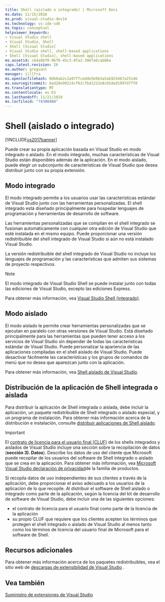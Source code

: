 ```yaml
---
title: Shell (aislado o integrado) | Microsoft Docs
ms.date: 11/15/2016
ms.prod: visual-studio-dev14
ms.technology: vs-ide-sdk
ms.topic: conceptual
helpviewer_keywords:
- Visual Studio shell
- Visual Studio, Shell
- Shell [Visual Studio]
- Visual Studio shell, shell-based applications
- Shell [Visual Studio], shell-based applications
ms.assetid: c64a9bf0-9bf8-45c3-8fa2-306fa6cab66a
caps.latest.revision: 26
ms.author: gregvanl
manager: jillfra
ms.openlocfilehash: 0db0ab2c2a97f7cedde5b9b3a5ab925467a25146
ms.sourcegitcommit: bad28e99214cf62cfbd1222e8cb5ded1997d7ff0
ms.translationtype: MT
ms.contentlocale: es-ES
ms.lasthandoff: 11/21/2019
ms.locfileid: "74300488"
---
```

# <a name="shell-isolated-or-integrated"></a>Shell (aislado o integrado)
[!INCLUDE[vs2017banner](../includes/vs2017banner.md)]

Puede crear su propia aplicación basada en Visual Studio en modo integrado o aislado. En el modo integrado, muchas características de Visual Studio están disponibles además de la aplicación. En el modo aislado, puede elegir un subconjunto de características de Visual Studio que desea distribuir junto con su propia extensión.  
  
## <a name="integrated-mode"></a>Modo integrado  
 El modo integrado permite a los usuarios usar las características estándar de Visual Studio junto con las herramientas personalizadas. El shell integrado está diseñado principalmente para hospedar lenguajes de programación y herramientas de desarrollo de software.  
  
 Las herramientas personalizadas que se compilan en el shell integrado se fusionan automáticamente con cualquier otra edición de Visual Studio que esté instalada en el mismo equipo. Puede proporcionar una versión redistribuible del shell integrado de Visual Studio si aún no está instalado Visual Studio.  
  
 La versión redistribuible del shell integrado de Visual Studio no incluye los lenguajes de programación y las características que admiten sus sistemas de proyecto respectivos.  
  
> [!NOTE]
> El modo integrado de Visual Studio Shell se puede instalar junto con todas las ediciones de Visual Studio, excepto las ediciones Express.  
  
 Para obtener más información, vea [Visual Studio Shell (integrado)](../extensibility/visual-studio-shell-integrated.md).  
  
## <a name="isolated-mode"></a>Modo aislado  
 El modo aislado le permite crear herramientas personalizadas que se ejecutan en paralelo con otras versiones de Visual Studio. Está diseñado principalmente para las herramientas que pueden tener acceso a los servicios de Visual Studio sin depender de todas las características estándar de Visual Studio. Puede personalizar la apariencia de las aplicaciones compiladas en el shell aislado de Visual Studio. Puede desactivar fácilmente las características y los grupos de comandos de menú que no desea que aparezcan junto con la aplicación.  
  
 Para obtener más información, vea [Shell aislado de Visual Studio](../extensibility/visual-studio-isolated-shell.md).  
  
## <a name="distributing-your-integrated-or-isolated-shell-application"></a>Distribución de la aplicación de Shell integrada o aislada  
 Para distribuir la aplicación de Shell integrada o aislada, debe incluir la aplicación, un paquete redistribuible de Shell integrado o aislado especial, y un programa de instalación. Para obtener más información acerca de la distribución e instalación, consulte [distribuir aplicaciones de Shell aislado](../extensibility/distributing-isolated-shell-applications.md).  
  
> [!IMPORTANT]
> El [contrato de licencia para el usuario final (CLUF)](https://www.visualstudio.com/support/legal/mt171552) de los shells integrados y aislados de Visual Studio incluye una sección sobre la recopilación de datos (**sección 3). Datos**).  Describe los datos de uso del cliente que Microsoft puede recopilar de los usuarios del software de Shell integrado o aislado que se crea en la aplicación. Para obtener más información, vea [Microsoft Visual Studio declaración de privacidad](https://www.visualstudio.com/dn948229)de la familia de productos.  
> 
> Si recopila datos de uso independientes de sus clientes a través de la aplicación, debe proporcionar el aviso adecuado a los usuarios de la aplicación de lo que recopile.  Al distribuir el software de Shell aislado o integrado como parte de la aplicación, según la licencia del kit de desarrollo de software de Visual Studio, debe incluir una de las siguientes opciones:  
> 
> - el contrato de licencia para el usuario final como parte de la licencia de la aplicación  
> - su propio CLUF que requiere que los clientes acepten los términos que protegen el shell integrado o aislado de Visual Studio al menos tanto como los términos de licencia del usuario final de Microsoft para el software de Shell.  
  
## <a name="additional-resources"></a>Recursos adicionales  
 Para obtener más información acerca de los paquetes redistribuibles, vea el sitio web de [descargas de extensibilidad de Visual Studio](https://go.microsoft.com/fwlink/?LinkID=119298) .  
  
## <a name="see-also"></a>Vea también  
 [Suministro de extensiones de Visual Studio](../extensibility/shipping-visual-studio-extensions.md)

